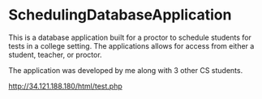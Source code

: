 # SchedulingDatabaseApplication

This is a database application built for a proctor to schedule students for tests in a college setting. The applications allows for access from either a student, teacher, or proctor.

The application was developed by me along with 3 other CS students.


http://34.121.188.180/html/test.php
